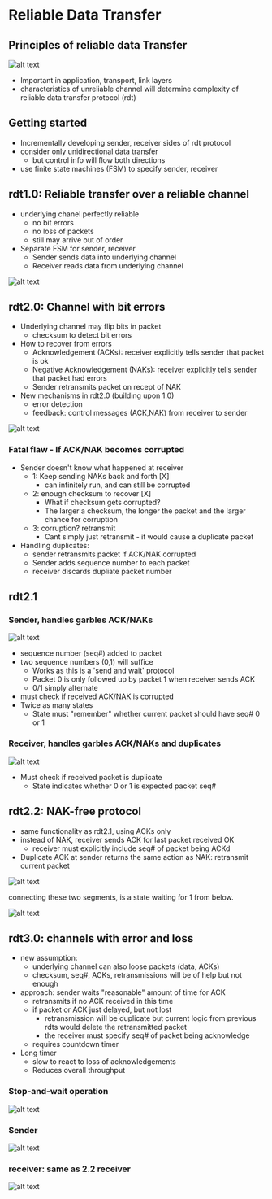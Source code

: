# Reliable Data Transfer

## Principles of reliable data Transfer

![alt text](../img/3/reliableandunreliable.png)

- Important in application, transport, link layers
- characteristics of unreliable channel will determine complexity of reliable data transfer protocol (rdt)

## Getting started

- Incrementally developing sender, receiver sides of rdt protocol
- consider only unidirectional data transfer
  - but control info will flow both directions
- use finite state machines (FSM) to specify sender, receiver

## rdt1.0: Reliable transfer over a reliable channel

- underlying chanel perfectly reliable
  - no bit errors
  - no loss of packets
  - still may arrive out of order
- Separate FSM for sender, receiver
  - Sender sends data into underlying channel
  - Receiver reads data from underlying channel

![alt text](../img/3/rdt1.png)

## rdt2.0: Channel with bit errors

- Underlying channel may flip bits in packet
  - checksum to detect bit errors
- How to recover from errors
  - Acknowledgement (ACKs): receiver explicitly tells sender that packet is ok
  - Negative Acknowledgement (NAKs): receiver explicitly tells sender that packet had errors
  - Sender retransmits packet on recept of NAK
- New mechanisms in rdt2.0 (building upon 1.0)
  - error detection
  - feedback: control messages (ACK,NAK) from receiver to sender

![alt text](../img/3/rdt2.png)

### Fatal flaw - If ACK/NAK becomes corrupted

- Sender doesn't know what happened at receiver
  - 1: Keep sending NAKs back and forth [X]
    - can infinitely run, and can still be corrupted
  - 2: enough checksum to recover [X]
    - What if checksum gets corrupted?
    - The larger a checksum, the longer the packet and the larger chance for corruption
  - 3: corruption? retransmit
    - Cant simply just retransmit - it would cause a duplicate packet
- Handling duplicates:
  - sender retransmits packet if ACK/NAK corrupted
  - Sender adds sequence number to each packet
  - receiver discards dupliate packet number

## rdt2.1

### Sender, handles garbles ACK/NAKs

![alt text](../img/3/senderrtp21.png)

- sequence number (seq#) added to packet
- two sequence numbers (0,1) will suffice
  - Works as this is a 'send and wait' protocol
  - Packet 0 is only followed up by packet 1 when receiver sends ACK
  - 0/1 simply alternate
- must check if received ACK/NAK is corrupted
- Twice as many states
  - State must "remember" whether current packet should have seq# 0 or 1

### Receiver, handles garbles ACK/NAKs and duplicates

![alt text](../img/3/receiverrtp21.png)

- Must check if received packet is duplicate
  - State indicates whether 0 or 1 is expected packet seq#

## rdt2.2: NAK-free protocol

- same functionality as rdt2.1, using ACKs only
- instead of NAK, receiver sends ACK for last packet received OK
  - receiver must explicitly include seq# of packet being ACKd
- Duplicate ACK at sender returns the same action as NAK: retransmit current packet

![alt text](../img/3/sender22.png)

connecting these two segments, is a state waiting for 1 from below.

![alt text](../img/3/receiver22.png)

## rdt3.0: channels with error and loss

- new assumption:
  - underlying channel can also loose packets (data, ACKs)
  - checksum, seq#, ACKs, retransmissions will be of help but not enough
- approach: sender waits  "reasonable" amount of time for ACK
  - retransmits if no ACK received in this time
  - if packet or ACK just delayed, but not lost
    - retransmission will be duplicate but current logic from previous rdts would delete the retransmitted packet
    - the receiver must specify seq# of packet being acknowledge
  - requires countdown timer
- Long timer
  - slow to react to loss of acknowledgements
  - Reduces overall throughput

### Stop-and-wait operation

![alt text](../img/3/stopandwait.png)

### Sender

![alt text](../img/3/rdt3sender.png)

### receiver: same as 2.2 receiver

![alt text](../img/3/rdt3receiver.png)